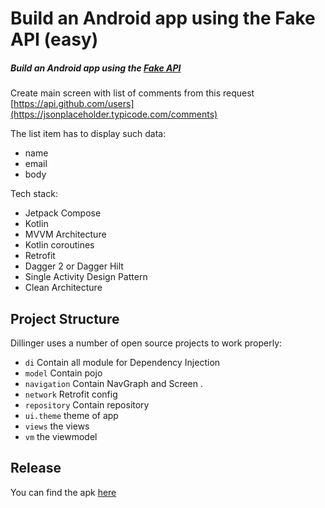 # Build an Android app using the Fake API (easy)
##### Build an Android app using the [Fake API](https://jsonplaceholder.typicode.com/comments)

Create main screen with list of comments from this request [https://api.github.com/users](https://jsonplaceholder.typicode.com/comments)

The list item has to display such data:

- name
- email
- body

Tech stack:

- Jetpack Compose
- Kotlin
- MVVM Architecture
- Kotlin coroutines
- Retrofit
- Dagger 2 or Dagger Hilt
- Single Activity Design Pattern
- Clean Architecture
## Project Structure


Dillinger uses a number of open source projects to work properly:

- ```di``` Contain all module for Dependency Injection
- ```model```  Contain pojo
- ```navigation```  Contain NavGraph and Screen .
- ```network```  Retrofit config
- ```repository``` Contain repository
- ```ui.theme``` theme of app
- ```views``` the views
- ```vm``` the viewmodel

## Release
You can find the apk  [here](https://github.com/zack2/android-app-fake-api/tree/main/app/release)